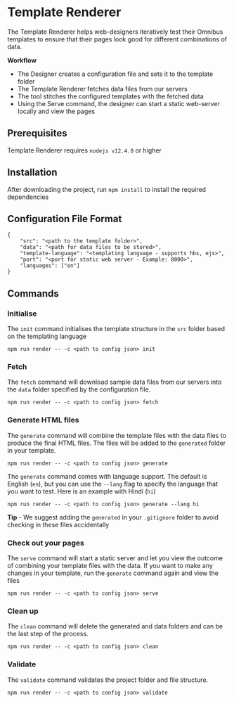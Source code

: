# Template Renderer

The Template Renderer helps web-designers iteratively test their Omnibus templates to ensure that their pages look good for different combinations of data.

**Workflow**

*  The Designer creates a configuration file and sets it to the template folder
*  The Template Renderer fetches data files from our servers
*  The tool stitches the configured templates with the fetched data
*  Using the Serve command, the designer can start a static web-server locally and view the pages

## Prerequisites

Template Renderer requires `nodejs v12.4.0` or higher

## Installation

After downloading the project, run `npm install` to install the required dependencies

## Configuration File Format

```
{
    "src": "<path to the template folder>",
    "data": "<path for data files to be stored>",
    "template-language": "<templating language - supports hbs, ejs>",
    "port": "<port for static web server - Example: 8000>",
    "languages": ["en"]
}
```

## Commands

### Initialise

The `init` command initialises the template structure in the `src` folder based on the templating language

```
npm run render -- -c <path to config json> init
```

### Fetch

The `fetch` command will download sample data files from our servers into the `data` folder specified by the configuration file.

```
npm run render -- -c <path to config json> fetch
```

### Generate HTML files

The `generate` command will combine the template files with the data files to produce the final HTML files. The files will be added to the `generated` folder in your template.

```
npm run render -- -c <path to config json> generate
```

The `generate` command comes with language support. The default is English (`en`), but you can use the `--lang` flag to specify the language that you want to test. Here is an example with Hindi (`hi`)

```
npm run render -- -c <path to config json> generate --lang hi
```

**Tip** - We suggest adding the `generated` in your `.gitignore` folder to avoid checking in these files accidentally

### Check out your pages

The `serve` command will start a static server and let you view the outcome of combining your template files with the data. If you want to make any changes in your template, run the `generate` command again and view the files

```
npm run render -- -c <path to config json> serve
```

### Clean up

The `clean` command will delete the generated and data folders and can be the last step of the process.

```
npm run render -- -c <path to config json> clean
```

### Validate

The `validate` command validates the project folder and file structure.

```
npm run render -- -c <path to config json> validate
```
